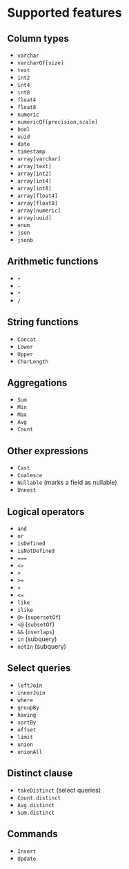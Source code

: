 # Supported features

## Column types

- `varchar`
- `varcharOf[size]`
- `text`
- `int2`
- `int4`
- `int8`
- `float4`
- `float8`
- `numeric`
- `numericOf[precision,scale]`
- `bool`
- `uuid`
- `date`
- `timestamp`
- `array[varchar]`
- `array[text]`
- `array[int2]`
- `array[int4]`
- `array[int8]`
- `array[float4]`
- `array[float8]`
- `array[numeric]`
- `array[uuid]`
- `enum`
- `json`
- `jsonb`

## Arithmetic functions

- `+`
- `-`
- `*`
- `/`

## String functions

- `Concat`
- `Lower`
- `Upper`
- `CharLength`

## Aggregations

- `Sum`
- `Min`
- `Max`
- `Avg`
- `Count`

## Other expressions

- `Cast`
- `Coalesce`
- `Nullable` (marks a field as nullable)
- `Unnest`

## Logical operators

- `and`
- `or`
- `isDefined`
- `isNotDefined`
- `===`
- `<>`
- `>`
- `>=`
- `<`
- `<=`
- `like`
- `ilike`
- `@>` (`supersetOf`)
- `<@` (`subsetOf`)
- `&&` (`overlaps`)
- `in` (subquery)
- `notIn` (subquery)


## Select queries

- `leftJoin`
- `innerJoin`
- `where`
- `groupBy`
- `having`
- `sortBy`
- `offset`
- `limit`
- `union`
- `unionAll`


## Distinct clause

- `takeDistinct` (select queries)
- `Count.distinct`
- `Avg.distinct`
- `Sum.distinct`

## Commands

- `Insert`
- `Update`
